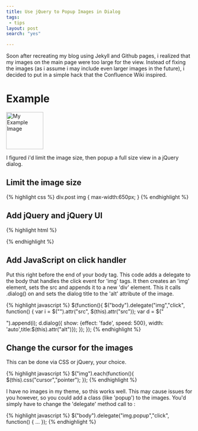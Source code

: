 ```yaml
---
title: Use jQuery to Popup Images in Dialog
tags:
 - tips
layout: post
search: "yes"

---
```


Soon after recreating my blog using Jekyll and Github pages, i realized that my images on the main page were too large for the view.  Instead of fixing the images (as i assume i may include even larger images in the future), i decided to put in a simple hack that the Confluence Wiki inspired.  

# Example
<style>
@keyframes xxx {
    from {
        box-shadow: none;
        -webkit-box-shadow: none;
        -moz-box-shadow: none; }
    50% {
        box-shadow: 0px 0px 20px #9DD5F1;
        -webkit-box-shadow: 0px 0px 20px #9DD5F1;
        -moz-box-shadow: 0px 0px 20px #9DD5F1; }
    to {
            box-shadow: none;
            -webkit-box-shadow: none;
            -moz-box-shadow: none;
            }
}
@-webkit-keyframes xxx {
  from {
      box-shadow: none;
      -webkit-box-shadow: none;
      -moz-box-shadow: none; }
  50% {
      box-shadow: 0px 0px 20px #9DD5F1;
      -webkit-box-shadow: 0px 0px 20px #9DD5F1;
      -moz-box-shadow: 0px 0px 20px #9DD5F1; }
  to {
          box-shadow: none;
          -webkit-box-shadow: none;
          -moz-box-shadow: none;
          }
}

.pulsate-on-hover {
    -moz-animation-duration: 3s;
    -webkit-animation-duration: 3s;
    -moz-animation-name: xxx;
    -webkit-animation-name: xxx;
    -moz-animation-iteration-count: infinite;
    -webkit-animation-iteration-count: infinite;
    animation-name: xxx;
    animation-iteration-count: infinite;
    animation-duration: 3s;
}

.xpulsate-on-hover:hover {
    box-shadow: 0px 0px 20px #9DD5F1;
    -webkit-box-shadow: 0px 0px 20px #9DD5F1;
    -moz-box-shadow: 0px 0px 20px #9DD5F1;
}
</style>
<span class="thumbnail">
<img class="pulsate-on-hover" width="100" src="{{site.url}}/images/2013-06-07-gitlog.png" alt="My Example Image"/>
</span>

I figured i'd limit the image size, then popup a full size view in a jQuery dialog.

## Limit the image size

{% highlight css %}
div.post img {
  max-width:650px;
}
{% endhighlight %}

## Add jQuery and jQuery UI

{% highlight html %}
<script src="http://code.jquery.com/jquery-1.10.1.min.js"></script>
<script src="http://code.jquery.com/ui/1.10.3/jquery-ui.js"></script>   
{% endhighlight %}

## Add JavaScript on click handler

Put this right before the end of your body tag.  This code adds a delegate to the body that handles the click event for 'img' tags.  It then creates an 'img' element, sets the src and appends it to a new 'div' element.  This it calls .dialog() on and sets the dialog title to the 'alt' attribute of the image.

{% highlight javascript %}
$(function(){
    $("body").delegate("img","click", function() {
        var i = $("<img/>").attr("src", $(this).attr("src"));
        var d = $("<div/>").append(i);
        d.dialog({ show: {effect: 'fade', speed: 500}, width: 'auto',title:$(this).attr("alt")});
    });
});
{% endhighlight %}


## Change the cursor for the images

This can be done via CSS or jQuery, your choice.

{% highlight javascript %}
$("img").each(function(){
    $(this).css("cursor","pointer");
});
{% endhighlight %}

I have no images in my theme, so this works well.  This may cause issues for you however, so you could add a class (like 'popup') to the images.   You'd simply have to change the 'delegate' method call to :

{% highlight javascript %}
$("body").delegate("img.popup","click", function() { ... });
{% endhighlight %}
